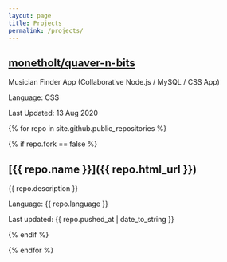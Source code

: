 ```yaml
---
layout: page
title: Projects
permalink: /projects/
---
```

## [monetholt/quaver-n-bits](https://github.com/monetholt/quaver-n-bits)

Musician Finder App (Collaborative Node.js / MySQL / CSS App)

Language: CSS

Last Updated: 13 Aug 2020

{% for repo in site.github.public_repositories %}

{% if repo.fork == false %}

## [{{ repo.name }}]({{ repo.html_url }})

{{ repo.description }}

Language: {{ repo.language }}

Last updated: {{ repo.pushed_at | date_to_string }}

{% endif %}

{% endfor %}